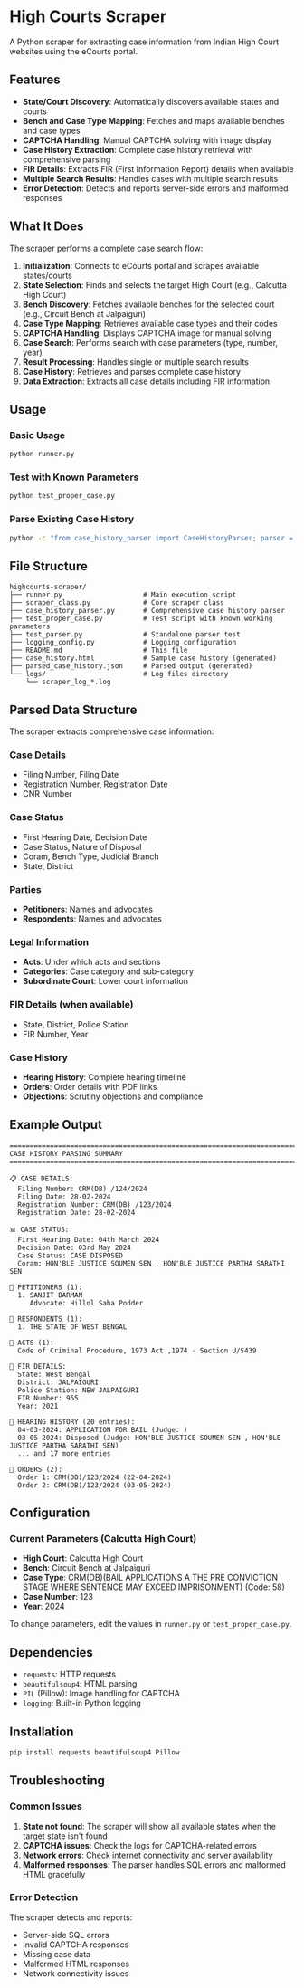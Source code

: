 # High Courts Scraper

A Python scraper for extracting case information from Indian High Court websites using the eCourts portal.

## Features

- **State/Court Discovery**: Automatically discovers available states and courts
- **Bench and Case Type Mapping**: Fetches and maps available benches and case types
- **CAPTCHA Handling**: Manual CAPTCHA solving with image display
- **Case History Extraction**: Complete case history retrieval with comprehensive parsing
- **FIR Details**: Extracts FIR (First Information Report) details when available
- **Multiple Search Results**: Handles cases with multiple search results
- **Error Detection**: Detects and reports server-side errors and malformed responses

## What It Does

The scraper performs a complete case search flow:

1. **Initialization**: Connects to eCourts portal and scrapes available states/courts
2. **State Selection**: Finds and selects the target High Court (e.g., Calcutta High Court)
3. **Bench Discovery**: Fetches available benches for the selected court (e.g., Circuit Bench at Jalpaiguri)
4. **Case Type Mapping**: Retrieves available case types and their codes
5. **CAPTCHA Handling**: Displays CAPTCHA image for manual solving
6. **Case Search**: Performs search with case parameters (type, number, year)
7. **Result Processing**: Handles single or multiple search results
8. **Case History**: Retrieves and parses complete case history
9. **Data Extraction**: Extracts all case details including FIR information

## Usage

### Basic Usage
```bash
python runner.py
```

### Test with Known Parameters
```bash
python test_proper_case.py
```

### Parse Existing Case History
```bash
python -c "from case_history_parser import CaseHistoryParser; parser = CaseHistoryParser(open('case_history.html', 'r', encoding='utf-8').read()); parser.print_summary()"
```

## File Structure

```
highcourts-scraper/
├── runner.py                    # Main execution script
├── scraper_class.py             # Core scraper class
├── case_history_parser.py       # Comprehensive case history parser
├── test_proper_case.py          # Test script with known working parameters
├── test_parser.py               # Standalone parser test
├── logging_config.py            # Logging configuration
├── README.md                    # This file
├── case_history.html            # Sample case history (generated)
├── parsed_case_history.json     # Parsed output (generated)
└── logs/                        # Log files directory
    └── scraper_log_*.log
```

## Parsed Data Structure

The scraper extracts comprehensive case information:

### Case Details
- Filing Number, Filing Date
- Registration Number, Registration Date
- CNR Number

### Case Status
- First Hearing Date, Decision Date
- Case Status, Nature of Disposal
- Coram, Bench Type, Judicial Branch
- State, District

### Parties
- **Petitioners**: Names and advocates
- **Respondents**: Names and advocates

### Legal Information
- **Acts**: Under which acts and sections
- **Categories**: Case category and sub-category
- **Subordinate Court**: Lower court information

### **FIR Details** (when available)
- State, District, Police Station
- FIR Number, Year

### Case History
- **Hearing History**: Complete hearing timeline
- **Orders**: Order details with PDF links
- **Objections**: Scrutiny objections and compliance

## Example Output

```
================================================================================
CASE HISTORY PARSING SUMMARY
================================================================================

📋 CASE DETAILS:
  Filing Number: CRM(DB) /124/2024
  Filing Date: 28-02-2024
  Registration Number: CRM(DB) /123/2024
  Registration Date: 28-02-2024

📊 CASE STATUS:
  First Hearing Date: 04th March 2024
  Decision Date: 03rd May 2024
  Case Status: CASE DISPOSED
  Coram: HON'BLE JUSTICE SOUMEN SEN , HON'BLE JUSTICE PARTHA SARATHI SEN

👥 PETITIONERS (1):
  1. SANJIT BARMAN
     Advocate: Hillol Saha Podder

👥 RESPONDENTS (1):
  1. THE STATE OF WEST BENGAL

📜 ACTS (1):
  Code of Criminal Procedure, 1973 Act ,1974 - Section U/S439

🚨 FIR DETAILS:
  State: West Bengal
  District: JALPAIGURI
  Police Station: NEW JALPAIGURI
  FIR Number: 955
  Year: 2021

📅 HEARING HISTORY (20 entries):
  04-03-2024: APPLICATION FOR BAIL (Judge: )
  03-05-2024: Disposed (Judge: HON'BLE JUSTICE SOUMEN SEN , HON'BLE JUSTICE PARTHA SARATHI SEN)
  ... and 17 more entries

📄 ORDERS (2):
  Order 1: CRM(DB)/123/2024 (22-04-2024)
  Order 2: CRM(DB)/123/2024 (03-05-2024)
```

## Configuration

### Current Parameters (Calcutta High Court)
- **High Court**: Calcutta High Court
- **Bench**: Circuit Bench at Jalpaiguri
- **Case Type**: CRM(DB)(BAIL APPLICATIONS A THE PRE CONVICTION STAGE WHERE SENTENCE MAY EXCEED IMPRISONMENT) (Code: 58)
- **Case Number**: 123
- **Year**: 2024

To change parameters, edit the values in `runner.py` or `test_proper_case.py`.

## Dependencies

- `requests`: HTTP requests
- `beautifulsoup4`: HTML parsing
- `PIL` (Pillow): Image handling for CAPTCHA
- `logging`: Built-in Python logging

## Installation

```bash
pip install requests beautifulsoup4 Pillow
```

## Troubleshooting

### Common Issues

1. **State not found**: The scraper will show all available states when the target state isn't found
2. **CAPTCHA issues**: Check the logs for CAPTCHA-related errors
3. **Network errors**: Check internet connectivity and server availability
4. **Malformed responses**: The parser handles SQL errors and malformed HTML gracefully

### Error Detection

The scraper detects and reports:
- Server-side SQL errors
- Invalid CAPTCHA responses
- Missing case data
- Malformed HTML responses
- Network connectivity issues 
